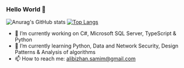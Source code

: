 ### Hello World 👋
<!--
[![Anurag's GitHub stats](https://github-readme-stats.vercel.app/api?username=alibizhan)](https://github.com/anuraghazra/github-readme-stats)

![Anurag's GitHub stats](https://github-readme-stats.vercel.app/api?username=alibizhan&show_icons=true)
-->

![Anurag's GitHub stats](https://github-readme-stats.vercel.app/api?username=alibizhan&show_icons=true&theme=blue-green)
[![Top Langs](https://github-readme-stats.vercel.app/api/top-langs/?username=alibizhan&hide=Python,html)](https://github.com/alibizhan/github-readme-stats)





<!--
**alibizhan/alibizhan** is a ✨ _special_ ✨ repository because its `README.md` (this file) appears on your GitHub profile.

Here are some ideas to get you started:

- 🔭 I’m currently working on ...
- 🌱 I’m currently learning ...
- 👯 I’m looking to collaborate on ...
- 🤔 I’m looking for help with ...
- 💬 Ask me about ...
- 📫 How to reach me: ...
- 😄 Pronouns: ...
- ⚡ Fun fact: ...
-->

- 🔭 I’m currently working on C#, Microsoft SQL Server, TypeScript & Python
- 🌱 I’m currently learning Python, Data and Network Security, Design Patterns & Analysis of algorithms 
- 📫 How to reach me: alibizhan.samim@gmail.com

